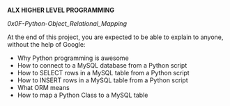 
__ALX HIGHER LEVEL PROGRAMMING__

_0x0F-Python-Object_Relational_Mapping_

At the end of this project, you are expected to be able to explain to anyone, without the help of Google:

*    Why Python programming is awesome
*    How to connect to a MySQL database from a Python script
*    How to SELECT rows in a MySQL table from a Python script
*    How to INSERT rows in a MySQL table from a Python script
*    What ORM means
*    How to map a Python Class to a MySQL table

